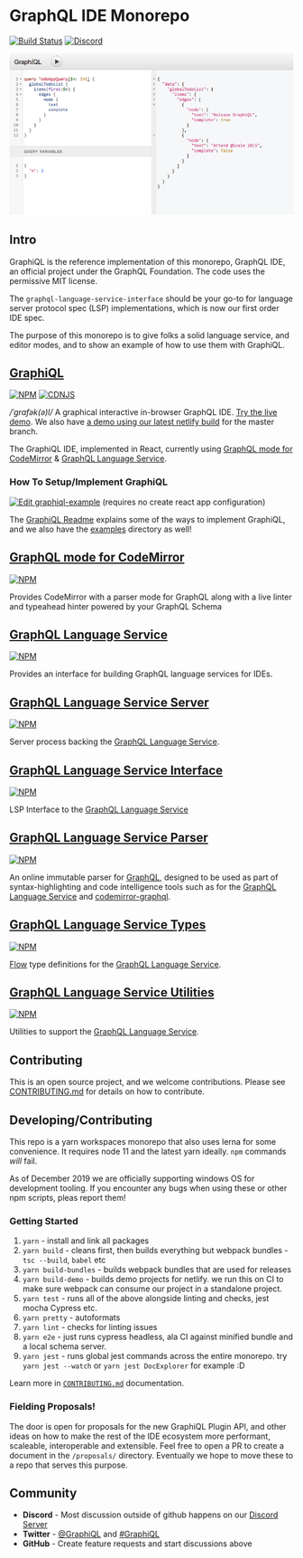 # GraphQL IDE Monorepo


[![Build Status](https://travis-ci.org/graphql/graphiql.svg?branch=master)](https://travis-ci.org/graphql/graphiql)
[![Discord](https://img.shields.io/discord/586999333447270440.svg)](https://discord.gg/RfY2dvr)

[![](packages/graphiql/resources/graphiql.png)](https://graphiql-test.netlify.com/)

## Intro

GraphiQL is the reference implementation of this monorepo, GraphQL IDE, an official project under the GraphQL Foundation. The code uses the permissive MIT license.

The `graphql-language-service-interface` should be your go-to for language server protocol spec (LSP) implementations, which is now our first order IDE spec.

The purpose of this monorepo is to give folks a solid language service, and editor modes, and to show an example of how to use them with GraphiQL.


## [GraphiQL](packages/graphiql#readme)
[![NPM](https://img.shields.io/npm/v/graphiql.svg)](https://npmjs.com/graphiql)
[![CDNJS](https://img.shields.io/cdnjs/v/graphiql.svg)](https://cdnjs.com/libraries/graphiql)

_/ˈɡrafək(ə)l/_ A graphical interactive in-browser GraphQL IDE. [Try the live demo](http://graphql.org/swapi-graphql). We also have [a demo using our latest netlify build](http://graphiql-test.netlify.com) for the master branch.

The GraphiQL IDE, implemented in React, currently using [GraphQL mode for CodeMirror](packages/codemirror-graphql#readme) & [GraphQL Language Service](packages/graphql-language-service#readme).

### How To Setup/Implement GraphiQL
[![Edit graphiql-example](https://codesandbox.io/static/img/play-codesandbox.svg)](https://codesandbox.io/s/graphiql-example-nhzvc)
(requires no create react app configuration)

The [GraphiQL Readme](packages/graphiql#readme) explains some of the ways to implement GraphiQL, and we also have the [examples](packages/examples) directory as well!

## [GraphQL mode for CodeMirror](packages/codemirror-graphql#readme)
[![NPM](https://img.shields.io/npm/v/codemirror-graphql.svg)](https://npmjs.com/codemirror-graphql)

Provides CodeMirror with a parser mode for GraphQL along with a live linter and typeahead hinter powered by your GraphQL Schema


## [GraphQL Language Service](packages/graphql-language-service#readme)
[![NPM](https://img.shields.io/npm/v/graphql-language-service.svg)](https://npmjs.com/graphql-language-service)

Provides an interface for building GraphQL language services for IDEs.


##  [GraphQL Language Service Server](packages/graphql-language-service-server#readme)
[![NPM](https://img.shields.io/npm/v/graphql-language-service.svg)](https://npmjs.com/graphql-language-service)

Server process backing the [GraphQL Language Service](packages/graphql-language-service#readme).


## [GraphQL Language Service Interface](packages/graphql-language-service-interface#readme)
[![NPM](https://img.shields.io/npm/v/graphql-language-service-interface.svg)](https://npmjs.com/graphql-language-service-interface)

LSP Interface to the [GraphQL Language Service](packages/graphql-language-service#readme)


## [GraphQL Language Service Parser](packages/graphql-language-service-parser#readme)
[![NPM](https://img.shields.io/npm/v/graphql-language-service-parser.svg)](https://npmjs.com/graphql-language-service-parser)

An online immutable parser for [GraphQL](http://graphql.org/), designed to be used as part of syntax-highlighting and code intelligence tools such as for the [GraphQL Language Service](packages/graphql-language-service#readme) and [codemirror-graphql](packages/codemirror-graphql#readme).


## [GraphQL Language Service Types](packages/graphql-language-service-types#readme)
[![NPM](https://img.shields.io/npm/v/graphql-language-service-types.svg)](https://npmjs.com/graphql-language-service-types)

[Flow](https://flowtype.org/) type definitions for the [GraphQL Language Service](packages/graphql-language-service#readme).


## [GraphQL Language Service Utilities](packages/graphql-language-service-utils#readme)
[![NPM](https://img.shields.io/npm/v/graphql-language-service-utils.svg)](https://npmjs.com/graphql-language-service-utils)

Utilities to support the [GraphQL Language Service](packages/graphql-language-service#readme).


## Contributing

This is an open source project, and we welcome contributions. Please see
[CONTRIBUTING.md](CONTRIBUTING.md) for details on how to contribute.


## Developing/Contributing

This repo is a yarn workspaces monorepo that also uses lerna for some convenience.
It requires node 11 and the latest yarn ideally.  `npm` commands _will_ fail.

As of December 2019 we are officially supporting windows OS for development tooling. If you encounter any bugs when using these or other npm scripts, pleas report them!

### Getting Started

1. `yarn` - install and link all packages
2. `yarn build` - cleans first, then builds everything but webpack bundles - `tsc --build`, `babel` etc
3. `yarn build-bundles` - builds webpack bundles that are used for releases
4. `yarn build-demo` - builds demo projects for netlify. we run this on CI to make sure webpack can consume our project in a standalone project.
5. `yarn test` - runs all of the above alongside linting and checks, jest mocha Cypress etc.
6. `yarn pretty` - autoformats
7. `yarn lint` - checks for linting issues
8. `yarn e2e` - just runs cypress headless, ala CI against minified bundle and a local schema server.
9. `yarn jest` - runs global jest commands across the entire monorepo. try `yarn jest --watch` or `yarn jest DocExplorer` for example :D

Learn more in [`CONTRIBUTING.md`](./CONTRIBUTING.md) documentation.

### Fielding Proposals!

The door is open for proposals for the new GraphiQL Plugin API, and other ideas on how to make the rest of the IDE ecosystem more performant, scaleable, interoperable and extensible.
Feel free to open a PR to create a document in the `/proposals/` directory. 
Eventually we hope to move these to a repo that serves this purpose.


## Community

- __Discord__ - Most discussion outside of github happens on our [Discord Server](https://discord.gg/eNuu9Cb)
- __Twitter__ - [@GraphiQL](https://twitter.com/@GraphiQL) and [#GraphiQL](https://twitter.com/hashtag/GraphiQL)
- __GitHub__ - Create feature requests and start discussions above
